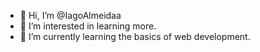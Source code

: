 - 👋 Hi, I’m @IagoAlmeidaa
- 👀 I’m interested in learning more.
- 🌱 I’m currently learning the basics of web development.

<!---
IagoAlmeidaa/IagoAlmeidaa is a ✨ special ✨ repository because its `README.md` (this file) appears on your GitHub profile.
You can click the Preview link to take a look at your changes.
--->
